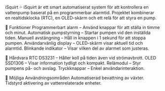iSquirt 💦 
iSquirt är ett smart automatiserat system för att kontrollera en vattenpump baserat på en programmerbar alarmtid. 
Projektet kombinerar en realtidsklocka (RTC), en OLED-skärm och ett relä för att styra en pump.

🔹 Funktioner
Programmerbart alarm – Använd knappar för att ställa in timme och minut.
Automatisk pumpstyrning – Startar pumpen vid den inställda tiden.
Manuell avstängning – Håll in knappen i 1 sekund för att stoppa pumpen.
Användarvänlig display – OLED-skärm visar aktuell tid och alarmtid.
Blinkande indikator – Visar vilken del av alarmet som justeras.

🔹 Hårdvara
RTC DS3231 – Håller koll på tiden även vid strömavbrott.
OLED SSD1306 – Visar information tydligt och kompakt.
Relämodul – Styr pumpens på- och avslag.
Tryckknappar – Enkel användarinteraktion.

🔹 Möjliga Användningsområden
Automatiserad bevattning av växter.
Tidstyrd aktivering av vattenrelaterade enheter.
